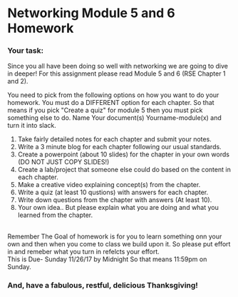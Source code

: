 # Networking Module 5 and 6 Homework

### Your task:

Since you all have been doing so well with networking we are going to dive in deeper! 
For this assignment please read Module 5 and 6 (RSE Chapter 1 and 2).

You need to pick from the following options on how you want to do your homework. You must do a DIFFERENT option for each chapter. So that means if you pick "Create a quiz" for module 5 then you must pick something else to do.
Name Your document(s) Yourname-module(x) and turn it into slack.

1. Take fairly detailed notes for each chapter and submit your notes.
1. Write a 3 minute blog for each chapter following our usual standards.
1. Create a powerpoint (about 10 slides) for the chapter in your own words (DO NOT JUST COPY SLIDES!)
1. Create a lab/project that someone else could do based on the content in each chapter.
1. Make a creative video explaining concept(s) from the chapter.
1. Write a quiz (at least 10 qustions) with answers for each chapter.
1. Write down questions from the chapter with answers (At least 10).
1. Your own idea.. But please explain what you are doing and what you learned from the chapter.

<br>
Remember The Goal of homework is for you to learn something onn your own and then when you come to class we build upon it. So please put effort in and remeber what you turn in refelcts your effort.
<br>
This is Due- Sunday 11/26/17 by Midnight So that means 11:59pm on Sunday.

### And, have a fabulous, restful, delicious Thanksgiving! 
